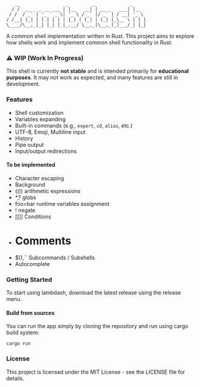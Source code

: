 ```
   __                 _         _             _     
  / /  __ _ _ __ ___ | |__   __| | __ _   ___| |__
 / /  / _` | '_ ` _ \| '_ \ / _` |/ _` | / __| '_ \
/ /__| (_| | | | | | | |_) | (_| | (_| |_\__ \ | | |
\____/\__,_|_| |_| |_|_.__/ \__,_|\__,_(_)___/_| |_|
```

A common shell implementation written in Rust.
This project aims to explore how shells work and implement common shell functionality in Rust.

### ⚠️ **WIP (Work In Progress)**

This shell is currently **not stable** and is intended primarily for **educational purposes**. It may not work as expected, and many features are still in development.

### Features

- Shell customization
- Variables expanding
- Built-in commands (e.g., `export`, `cd`, `alias`, etc.)
- UTF-8, Emoji, Multiline input
- History
- Pipe output
- Input/output redirections

#### To be implemented

- Character escaping
- Background
- (()) arithmetic expressions
- *,? globs
- foo=bar runtime variables assignment
- ! negate
- [[]] Conditions
- # Comments
- $(),`` Subcommands / Subshells
- Autocomplete


### Getting Started

To start using lambdash, download the latest release using the release menu.

#### Build from sources

You can run the app simply by cloning the repository and run using cargo build system:

    cargo run

### License

This project is licensed under the MIT License - see the LICENSE file for details.